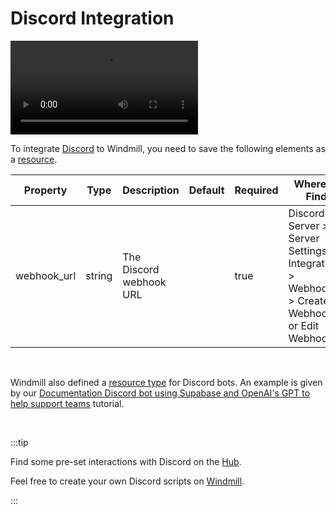# Discord Integration

<video
    className="border-2 rounded-xl object-cover w-full h-full dark:border-gray-800"
    autoPlay
    loop
    controls
    id="main-video"
    src="/videos/adding_discord_resource.mp4"
/>
<br/>

To integrate [Discord](https://discord.com/) to Windmill, you need to save the following elements as a [resource](../core_concepts/3_resources_and_types/index.md).

| Property    | Type   | Description             | Default | Required | Where to Find                                                                               |
| ----------- | ------ | ----------------------- | ------- | -------- | ------------------------------------------------------------------------------------------- |
| webhook_url | string | The Discord webhook URL |         | true     | Discord Server > Server Settings > Integrations > Webhooks > Create Webhook or Edit Webhook |

<br/>

Windmill also defined a [resource type](https://hub.windmill.dev/resource_types/104/discord_bot_configuration) for Discord bots. An example is given by our [Documentation Discord bot using Supabase and OpenAI's GPT to help support teams](/blog/knowledge-base-discord-bot) tutorial.


<br/>

:::tip

Find some pre-set interactions with Discord on the [Hub](https://hub.windmill.dev/integrations/discord).

Feel free to create your own Discord scripts on [Windmill](../getting_started/00_how_to_use_windmill/index.mdx).

:::
